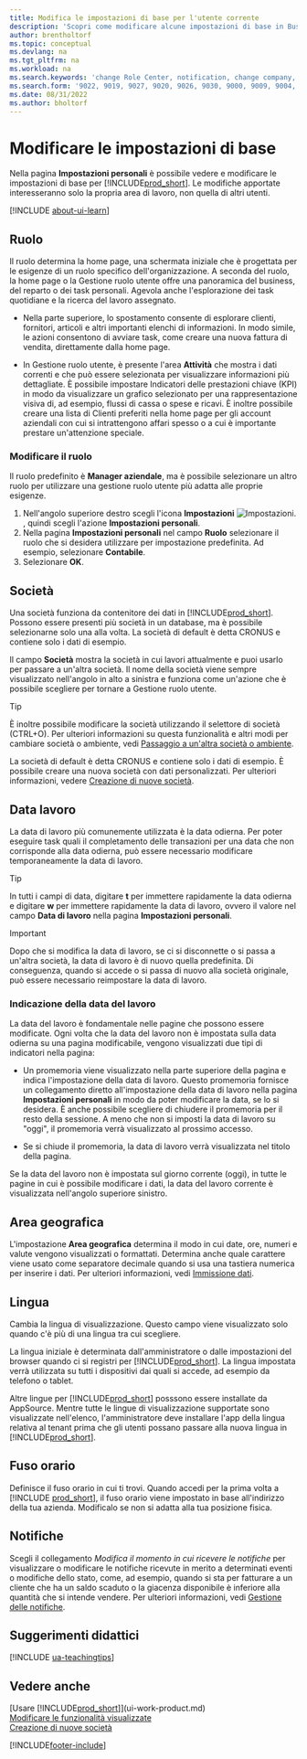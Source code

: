 ```yaml
---
title: Modifica le impostazioni di base per l'utente corrente
description: 'Scopri come modificare alcune impostazioni di base in Business Central, ad esempio il ruolo e la gestione ruolo utente, l''azienda, la data di lavoro e il fuso orario.'
author: brentholtorf
ms.topic: conceptual
ms.devlang: na
ms.tgt_pltfrm: na
ms.workload: na
ms.search.keywords: 'change Role Center, notification, change company, change work date, decimal separator'
ms.search.form: '9022, 9019, 9027, 9020, 9026, 9030, 9000, 9009, 9004, 9005, 9024, 9006, 9007, 9010, 9016, 9017'
ms.date: 08/31/2022
ms.author: bholtorf
---
```

# <a name="change-basic-settings"></a>Modificare le impostazioni di base

Nella pagina **Impostazioni personali** è possibile vedere e modificare le impostazioni di base per [!INCLUDE[prod_short](includes/prod_short.md)]. Le modifiche apportate interesseranno solo la propria area di lavoro, non quella di altri utenti.  

[!INCLUDE [about-ui-learn](includes/about-ui-learn.md)]

## <a name="role"></a><a name="role-center"></a>Ruolo

Il ruolo determina la home page, una schermata iniziale che è progettata per le esigenze di un ruolo specifico dell'organizzazione. A seconda del ruolo, la home page o la Gestione ruolo utente offre una panoramica del business, del reparto o dei task personali. Agevola anche l'esplorazione dei task quotidiane e la ricerca del lavoro assegnato.

* Nella parte superiore, lo spostamento consente di esplorare clienti, fornitori, articoli e altri importanti elenchi di informazioni. In modo simile, le azioni consentono di avviare task, come creare una nuova fattura di vendita, direttamente dalla home page.

* In Gestione ruolo utente, è presente l'area **Attività** che mostra i dati correnti e che può essere selezionata per visualizzare informazioni più dettagliate. È possibile impostare Indicatori delle prestazioni chiave (KPI) in modo da visualizzare un grafico selezionato per una rappresentazione visiva di, ad esempio, flussi di cassa o spese e ricavi. È inoltre possibile creare una lista di Clienti preferiti nella home page per gli account aziendali con cui si intrattengono affari spesso o a cui è importante prestare un'attenzione speciale.

### <a name="change-the-role"></a>Modificare il ruolo

Il ruolo predefinito è **Manager aziendale**, ma è possibile selezionare un altro ruolo per utilizzare una gestione ruolo utente più adatta alle proprie esigenze.  

1. Nell'angolo superiore destro scegli l'icona **Impostazioni** ![Impostazioni.](media/ui-experience/settings_icon_small.png "Icona Impostazioni per Gestione ruolo utente"), quindi scegli l'azione **Impostazioni personali**.
2. Nella pagina **Impostazioni personali** nel campo **Ruolo** selezionare il ruolo che si desidera utilizzare per impostazione predefinita. Ad esempio, selezionare **Contabile**.
3. Selezionare **OK**.

## <a name="company"></a><a name="company"></a>Società

Una società funziona da contenitore dei dati in [!INCLUDE[prod_short](includes/prod_short.md)]. Possono essere presenti più società in un database, ma è possibile selezionarne solo una alla volta. La società di default è detta CRONUS e contiene solo i dati di esempio.

Il campo **Società** mostra la società in cui lavori attualmente e puoi usarlo per passare a un'altra società. Il nome della società viene sempre visualizzato nell'angolo in alto a sinistra e funziona come un'azione che è possibile scegliere per tornare a Gestione ruolo utente.

> [!TIP]
> È inoltre possibile modificare la società utilizzando il selettore di società (CTRL+O). Per ulteriori informazioni su questa funzionalità e altri modi per cambiare società o ambiente, vedi [Passaggio a un'altra società o ambiente](ui-organization-switch.md).

La società di default è detta CRONUS e contiene solo i dati di esempio. È possibile creare una nuova società con dati personalizzati. Per ulteriori informazioni, vedere [Creazione di nuove società](about-new-company.md).

<!--
### <a name="to-change-the-company-name"></a>To change the company name

The company name is always displayed at the top left corner and works as an action that you can choose to go back to the Role Center. You can change this name on the **Company Information** page.

1. Choose the ![Sprocket icon to open the Settings menu.](media/ui-experience/settings_icon_small.png) icon, and then choose the **Company Information** action.
2. In the **Name** field, enter the new company name.
3. Leave the page. The system restarts and displays the new company in the top-left corner.

### <a name="to-display-a-company-badge-for-quick-access-to-company-information"></a><a name="badge"></a>To display a company badge for quick access to company information

You can add a customized badge in the top-right corner, which you can choose to quickly view company name and tenant information in a pop-up box. The company badge is also useful when [!INCLUDE[prod_short](includes/prod_short.md)] is embedded in another application, like Microsoft Teams or in some other web application. In these cases, because the [!INCLUDE[web_client](includes/web_client.md)] displays less surrounding contextual information, the company badge serves as the only way to determine which company or environment a record belongs to.

1. Choose the ![Lightbulb that opens the Tell Me feature.](media/ui-search/search_small.png "Tell me what you want to do") icon, enter **Company Information**, and then choose the related link.
2. On the **Company Badge** FastTab, fill in the fields as necessary. [!INCLUDE[tooltip-inline-tip](includes/tooltip-inline-tip_md.md)].

> [!NOTE]
> If a company badge is defined, then you cannot change the company name as described in [To change the company name](ui-change-basic-settings.md#to-change-the-company-name)-->

## <a name="work-date"></a><a name="work-date"></a>Data lavoro

La data di lavoro più comunemente utilizzata è la data odierna. Per poter eseguire task quali il completamento delle transazioni per una data che non corrisponde alla data odierna, può essere necessario modificare temporaneamente la data di lavoro.

> [!TIP]  
> In tutti i campi di data, digitare **t** per immettere rapidamente la data odierna e digitare **w** per immettere rapidamente la data di lavoro, ovvero il valore nel campo **Data di lavoro** nella pagina **Impostazioni personali**.

> [!IMPORTANT]  
> Dopo che si modifica la data di lavoro, se ci si disconnette o si passa a un'altra società, la data di lavoro è di nuovo quella predefinita. Di conseguenza, quando si accede o si passa di nuovo alla società originale, può essere necessario reimpostare la data di lavoro.

### <a name="work-date-indication"></a>Indicazione della data del lavoro

La data del lavoro è fondamentale nelle pagine che possono essere modificate. Ogni volta che la data del lavoro non è impostata sulla data odierna su una pagina modificabile, vengono visualizzati due tipi di indicatori nella pagina:

* Un promemoria viene visualizzato nella parte superiore della pagina e indica l'impostazione della data di lavoro. Questo promemoria fornisce un collegamento diretto all'impostazione della data di lavoro nella pagina **Impostazioni personali** in modo da poter modificare la data, se lo si desidera. È anche possibile scegliere di chiudere il promemoria per il resto della sessione. A meno che non si imposti la data di lavoro su "oggi", il promemoria verrà visualizzato al prossimo accesso.

* Se si chiude il promemoria, la data di lavoro verrà visualizzata nel titolo della pagina.  

Se la data del lavoro non è impostata sul giorno corrente (oggi), in tutte le pagine in cui è possibile modificare i dati, la data del lavoro corrente è visualizzata nell'angolo superiore sinistro.

## <a name="region"></a><a name="region"></a>Area geografica

L'impostazione **Area geografica** determina il modo in cui date, ore, numeri e valute vengono visualizzati o formattati. Determina anche quale carattere viene usato come separatore decimale quando si usa una tastiera numerica per inserire i dati. Per ulteriori informazioni, vedi [Immissione dati](ui-enter-data.md#decimal).

## <a name="language"></a><a name="language"></a>Lingua

Cambia la lingua di visualizzazione. Questo campo viene visualizzato solo quando c'è più di una lingua tra cui scegliere.

La lingua iniziale è determinata dall'amministratore o dalle impostazioni del browser quando ci si registri per [!INCLUDE[prod_short](includes/prod_short.md)]. La lingua impostata verrà utilizzata su tutti i dispositivi dai quali si accede, ad esempio da telefono o tablet.

Altre lingue per [!INCLUDE[prod_short](includes/prod_short.md)] posssono essere installate da AppSource. Mentre tutte le lingue di visualizzazione supportate sono visualizzate nell'elenco, l'amministratore deve installare l'app della lingua relativa al tenant prima che gli utenti possano passare alla nuova lingua in [!INCLUDE[prod_short](includes/prod_short.md)].  

## <a name="time-zone"></a>Fuso orario

Definisce il fuso orario in cui ti trovi. Quando accedi per la prima volta a [!INCLUDE [prod_short](includes/prod_short.md)], il fuso orario viene impostato in base all'indirizzo della tua azienda. Modificalo se non si adatta alla tua posizione fisica.  

## <a name="notifications"></a>Notifiche

Scegli il collegamento *Modifica il momento in cui ricevere le notifiche* per visualizzare o modificare le notifiche ricevute in merito a determinati eventi o modifiche dello stato, come, ad esempio, quando si sta per fatturare a un cliente che ha un saldo scaduto o la giacenza disponibile è inferiore alla quantità che si intende vendere. Per ulteriori informazioni, vedi [Gestione delle notifiche](ui-smart-notifications.md).

## <a name="teaching-tips"></a>Suggerimenti didattici

[!INCLUDE [ua-teachingtips](includes/ua-teachingtips.md)]

## <a name="see-also"></a>Vedere anche

[Usare [!INCLUDE[prod_short](includes/prod_short.md)]](ui-work-product.md)  
[Modificare le funzionalità visualizzate](ui-experiences.md)  
[Creazione di nuove società](about-new-company.md)  

[!INCLUDE[footer-include](includes/footer-banner.md)]
